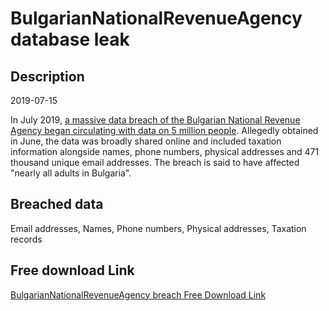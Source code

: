 # BulgarianNationalRevenueAgency database leak

## Description

2019-07-15

In July 2019, <a href="https://thenextweb.com/security/2019/07/16/bulgaria-tax-agency-data-leak-hack/" target="_blank" rel="noopener">a massive data breach of the Bulgarian National Revenue Agency began circulating with data on 5 million people</a>. Allegedly obtained in June, the data was broadly shared online and included taxation information alongside names, phone numbers, physical addresses and 471 thousand unique email addresses. The breach is said to have affected &quot;nearly all adults in Bulgaria&quot;.

## Breached data

Email addresses, Names, Phone numbers, Physical addresses, Taxation records

## Free download Link

[BulgarianNationalRevenueAgency breach Free Download Link](https://tinyurl.com/2b2k277t)